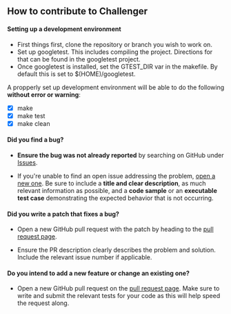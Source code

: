 ## How to contribute to Challenger

#### **Setting up a development environment**
* First things first, clone the repository or branch you wish to work on.
* Set up googletest. This includes compiling the project. Directions for that can be found in the googletest project.
* Once googletest is installed, set the GTEST_DIR var in the makefile. By default this is set to $(HOME)/googletest.

A propperly set up development environment will be able to do the following **without error or warning**:
  - [x] make
  - [x] make test
  - [x] make clean

#### **Did you find a bug?**

* **Ensure the bug was not already reported** by searching on GitHub under [Issues](https://github.com/folksgl/challenger/issues).

* If you're unable to find an open issue addressing the problem, [open a new one](https://github.com/folksgl/challenger/issues/new). Be sure to include a **title and clear description**, as much relevant information as possible, and a **code sample** or an **executable test case** demonstrating the expected behavior that is not occurring.

#### **Did you write a patch that fixes a bug?**

* Open a new GitHub pull request with the patch by heading to the [pull request page](https://github.com/folksgl/challenger/pulls).

* Ensure the PR description clearly describes the problem and solution. Include the relevant issue number if applicable.

#### **Do you intend to add a new feature or change an existing one?**

* Open a new GitHub pull request on the [pull request page](https://github.com/folksgl/challenger/pulls). Make sure to write and submit the relevant tests for your code as this will help speed the request along.
